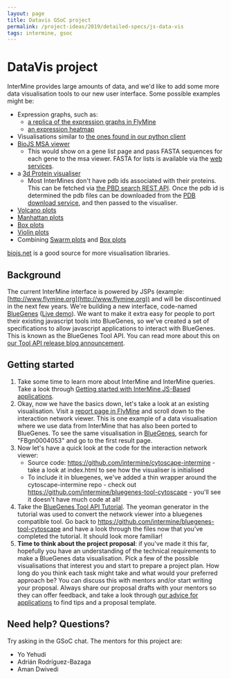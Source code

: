 ```yaml
---
layout: page
title: Datavis GSoC project
permalink: /project-ideas/2019/detailed-specs/js-data-vis
tags: intermine, gsoc
---
```


# DataVis project

InterMine provides large amounts of data, and we'd like to add some more data visualisation tools to our new user interface. Some possible examples might be:

 - Expression graphs, such as:
     - [a replica of the expression graphs in FlyMine](http://www.flymine.org/flymine/portal.do?class=Gene&externalids=FBgn0004053#expression)
     - [an expression heatmap](https://github.com/ebi-gene-expression-group/atlas-heatmap)
 - Visualisations similar to [the ones found in our python client](https://github.com/intermine/intermine-ws-python-docs/blob/master/14-tutorial.ipynb)
 - [BioJS MSA viewer](https://github.com/wilzbach/msa)
    - This would show on a gene list page and pass FASTA sequences for each gene to the msa viewer. FASTA for lists is available via the [web services](http://iodocs.apps.intermine.org/). 
 - a [3d Protein visualiser](https://www.npmjs.com/package/bio-pv)
    - Most InterMines don't have pdb ids associated with their proteins. This can be fetched via [the PBD search REST API](http://www.rcsb.org/pages/webservices/rest-search#search). Once the pdb id is determined the pdb files can be downloaded from the [PDB download service](http://www.rcsb.org/pages/download/http#structures), and then passed to the visualiser. 
 - [Volcano plots](https://en.wikipedia.org/wiki/Volcano_plot_(statistics))
 - [Manhattan plots](https://en.wikipedia.org/wiki/Manhattan_plot)
 - [Box plots](http://www.physics.csbsju.edu/stats/box2.html)
 - [Violin plots](https://en.wikipedia.org/wiki/Violin_plot)
 - Combining [Swarm plots](https://bl.ocks.org/mbostock/6526445e2b44303eebf21da3b6627320) and [Box plots](http://www.physics.csbsju.edu/stats/box2.html)

[biojs.net](http://biojs.net) is a good source for more visualisation libraries.

## Background

The current InterMine interface is powered by JSPs (example: [http://www.flymine.org](http://www.flymine.org)) and will be discontinued in the next few years. We're building a new interface, code-named [BlueGenes](https://github.com/intermine/bluegenes/) ([Live demo](http://bluegenes.apps.intermine.org/)). We want to make it extra easy for people to port their existing javascript tools into BlueGenes, so we've created a set of specifications to allow javascript applications to interact with BlueGenes. This is known as the BlueGenes Tool API. You can read more about this on [our Tool API release blog announcement](https://intermineorg.wordpress.com/2018/12/03/javascript-everywhere-the-bluegenes-tool-api-version-1-is-released/).

## Getting started

1. Take some time to learn more about InterMine and InterMine queries. Take a look through [Getting started with InterMine JS-Based applications](https://hackmd.io/QvITbTCSQkKWYjE2i_Xj_w#).
2. Okay, now we have the basics down, let's take a look at an existing visualisation. Visit a [report page in FlyMine](http://www.flymine.org/flymine/portal.do?class=Gene&externalids=FBgn0004053#interactions) and scroll down to the interaction network viewer. This is one example of a data visualisation where we use data from InterMine that has also been ported to BlueGenes. To see the same visualisation in [BlueGenes](http://bluegenes.apps.intermine.org/), search for "FBgn0004053" and go to the first result page.
3. Now let's have a quick look at the code for the interaction network viewer:
    - Source code: https://github.com/intermine/cytoscape-intermine - take a look at index.html to see how the visualiser is initialised
    - To include it in bluegenes, we've added a thin wrapper around the cytoscape-intermine repo - check out https://github.com/intermine/bluegenes-tool-cytoscape - you'll see it doesn't have much code at all!
4. Take the [BlueGenes Tool API Tutorial](https://github.com/intermine/bluegenes/blob/dev/tools/docs/tool-api-tutorial.md). The yeoman generator in the tutorial was used to convert the network viewer into a bluegenes compatible tool. Go back to https://github.com/intermine/bluegenes-tool-cytoscape and have a look through the files now that you've completed the tutorial. It should look more familiar!
5. **Time to think about the project proposal**: if you've made it this far, hopefully you have an understanding of the technical requirements to make a BlueGenes data visualisation. Pick a few of the possible visualisations that interest you and start to prepare a project plan.      How long do you think each task might take and what would your preferred approach be? You can discuss this with mentors and/or start writing your proposal. Always share our proposal drafts with your mentors so they can offer feedback, and take a look through [our advice for applications](http://intermine.org/gsoc/guidance/students-applying/) to find tips and a proposal template.

## Need help? Questions?

Try asking in the GSoC chat. The mentors for this project are:

- Yo Yehudi
- Adrián Rodríguez-Bazaga
- Aman Dwivedi
